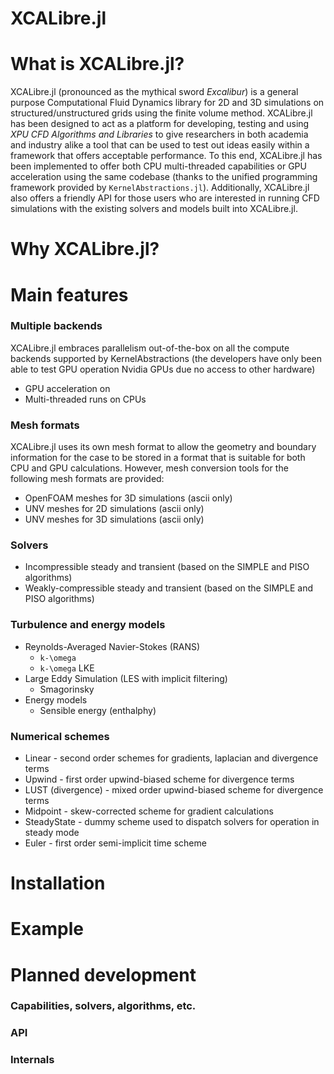 # XCALibre.jl

# What is XCALibre.jl?

XCALibre.jl (pronounced as the mythical sword *Excalibur*) is a general purpose Computational Fluid Dynamics library for 2D and 3D simulations on structured/unstructured grids using the finite volume method. XCALibre.jl has been designed to act as a platform for developing, testing and using *XPU CFD Algorithms and Libraries* to give researchers in both academia and industry alike a tool that can be used to test out ideas easily within a framework that offers acceptable performance. To this end, XCALibre.jl has been implemented to offer both CPU multi-threaded capabilities or GPU acceleration using the same codebase (thanks to the unified programming framework provided by `KernelAbstractions.jl`). Additionally, XCALibre.jl also offers a friendly API for those users who are interested in running CFD simulations with the existing solvers and models built into XCALibre.jl. 

# Why XCALibre.jl?

# Main features

### Multiple backends
XCALibre.jl embraces parallelism out-of-the-box on all the compute backends supported by KernelAbstractions (the developers have only been able to test GPU operation Nvidia GPUs due no access to other hardware)
* GPU acceleration on 
* Multi-threaded runs on CPUs

### Mesh formats
XCALibre.jl uses its own mesh format to allow the geometry and boundary information for the case to be stored in a format that is suitable for both CPU and GPU calculations. However, mesh conversion tools for the following mesh formats are provided:

* OpenFOAM meshes for 3D simulations (ascii only)
* UNV meshes for 2D simulations (ascii only)
* UNV meshes for 3D simulations (ascii only)

### Solvers
* Incompressible steady and transient (based on the SIMPLE and PISO algorithms)
* Weakly-compressible steady and transient (based on the SIMPLE and PISO algorithms)

### Turbulence and energy models
* Reynolds-Averaged Navier-Stokes (RANS)
  * ``k-\omega``
  * ``k-\omega`` LKE
* Large Eddy Simulation (LES with implicit filtering)
  * Smagorinsky 
* Energy models
  * Sensible energy (enthalphy)

### Numerical schemes
* Linear - second order schemes for gradients, laplacian and divergence terms
* Upwind - first order upwind-biased scheme for divergence terms
* LUST (divergence) - mixed order upwind-biased scheme for divergence terms
* Midpoint - skew-corrected scheme for gradient calculations
* SteadyState - dummy scheme used to dispatch solvers for operation in steady mode
* Euler - first order semi-implicit time scheme

# Installation

# Example

# Planned development

### Capabilities, solvers, algorithms, etc.

### API

### Internals
